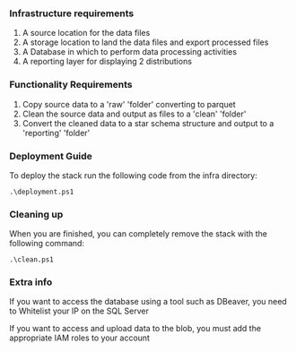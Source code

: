 ### Infrastructure requirements
1. A source location for the data files
2. A storage location to land the data files and export processed files
3. A Database in which to perform data processing activities
4. A reporting layer for displaying 2 distributions

### Functionality Requirements
1. Copy source data to a 'raw' 'folder' converting to parquet
2. Clean the source data and output as files to a 'clean' 'folder'
3. Convert the cleaned data to a star schema structure and output to a 'reporting' 'folder'

### Deployment Guide
To deploy the stack run the following code from the infra directory:
```
.\deployment.ps1
```

### Cleaning up
When you are finished, you can completely remove the stack with the following command:
```
.\clean.ps1
```

### Extra info
If you want to access the database using a tool such as DBeaver, you need to Whitelist your IP on the SQL Server

If you want to access and upload data to the blob, you must add the appropriate IAM roles to your account